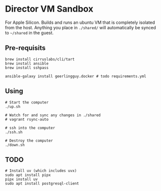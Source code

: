 # Director VM Sandbox

For Apple Silicon. Builds and runs an ubuntu VM that is completely isolated from the host. Anything you place in `./shared/` will automatically be synced to `~/shared` in the guest.

## Pre-requisits
```
brew install cirruslabs/cli/tart
brew install ansible
brew install sshpass

ansible-galaxy install geerlingguy.docker # todo requirements.yml
```

## Using
```
# Start the computer
./up.sh

# Watch for and sync any changes in ./shared
# vagrant rsync-auto

# ssh into the computer
./ssh.sh

# Destroy the computer
./down.sh
```

## TODO
```
# Install uv (which includes uvx)
sudo apt install pipx
pipx install uv
sudo apt install postgresql-client
```